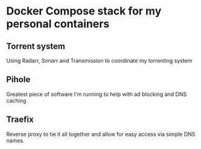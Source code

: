 # Docker Compose stack for my personal containers

## Torrent system

Using Radarr, Sonarr and Transmission to coordinate my torrenting system

## Pihole

Greatest piece of software I'm running to help with ad blocking and DNS caching

## Traefix 

Reverse proxy to tie it all together and allow for easy access via simple DNS names. 
